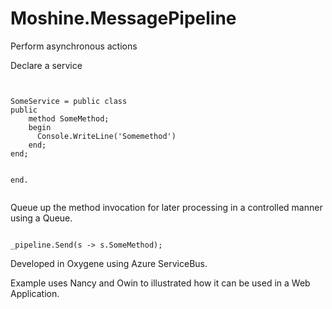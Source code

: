 Moshine.MessagePipeline
=======================

Perform asynchronous actions

Declare a service

<pre><code>

SomeService = public class
public
	method SomeMethod;
	begin
	  Console.WriteLine('Somemethod')
	end;
end;


end.

</code></pre>

Queue up the method invocation for later processing in a controlled manner using a Queue.

<pre><code>
_pipeline.Send<SomeService>(s -> s.SomeMethod);
</code></pre>

Developed in Oxygene using Azure ServiceBus.

Example uses Nancy and Owin to illustrated how it can be used in a Web Application.
